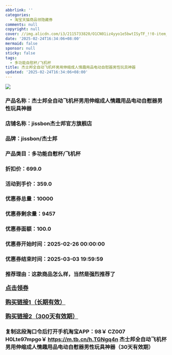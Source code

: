 ```yaml
---
abbrlink: ''
categories:
  - 淘宝天猫商品领隐藏券
comments: null
copyright: null
cover: //img.alicdn.com/i3/2115733820/O1CN01iz4yyo1e5bwtISyTF_!!0-item_pic.jpg
date: '2025-02-24T16:34:06+08:00'
mermaid: false
sponsor: null
sticky: false
tags:
  - 多功能自慰杯/飞机杯
title: 杰士邦全自动飞机杯男用伸缩成人情趣用品电动自慰器男性玩具神器
updated: '2025-02-24T16:34:06+08:00'
--- 
```


![](//img.alicdn.com/i3/2115733820/O1CN01iz4yyo1e5bwtISyTF_!!0-item_pic.jpg)

### 产品名称：杰士邦全自动飞机杯男用伸缩成人情趣用品电动自慰器男性玩具神器
### 店铺名称：jissbon杰士邦官方旗舰店
### 品牌：jissbon/杰士邦
### 产品类目：多功能自慰杯/飞机杯
### 折扣价：699.0
### 活动到手价：359.0
### 优惠券总量：10000
### 优惠券剩余量：9457
### 优惠券面额：100.0
### 优惠券开始时间：2025-02-26 00:00:00	
### 优惠券结束时间：2025-03-03 19:59:59	
### 推荐理由：这款商品怎么样，当然是强烈推荐了

<p style="font-size: 18px; font-weight: bold;">
  <a href="https://uland.taobao.com/coupon/edetail?e=j0FyEbJVo%2BilhHvvyUNXZfh8CuWt5YH5OVuOuRD5gLJMmdsrkidbOUV9IBA4kmjLL%2B5h6MKAlr2OaMdGMBPIhqPqVSEbDioRuyetbmFQoiNHP0PWyWW6XHvlaRN5tgZZGGCNpNJZCDdyBOK%2B8KjzSuzY3MUSAX0G1TP3uC6T%2BzosMpwHRpzp4LEXBNMJ3Bgqj2084ZXvuAuHnWQruLP0ZuPSKbjYps2d%2FaCLdcK273d2zd2RTvx3HPIMOwskfAdfUm5wfp01Wpjm1wHEzi1t833%2Fnjul%2F5RpNjUPrO1kCtLnbstcJA4DtSCfN2Py17lTbhcQpH5PSfeyHVvYwF84GiUzVkkdwsIm&traceId=216624f717406354773041765d1300&union_lens=lensId%3AOPT%401740635477%40213e9574_0def_19545f596fd_db88%4001%40eyJmbG9vcklkIjo3MzM1NH0ie" target="_blank">点击领券</a>
</p>
<p style="font-size: 18px; font-weight: bold;">
  <a href="https://s.click.taobao.com/t?e=m%3D2%26s%3DKZgFTrqx6t5w4vFB6t2Z2ueEDrYVVa64K7Vc7tFgwiHjf2vlNIV67pNS5Qpp3aDuFfrEfJ4hp2r3ID%2FV1RqsF4wnCJeELi4I%2FIEn%2BS1IjHAB0ghlTd7WlZVm%2FOAUUFw71qrpxiwMoCNxc1AtbZGVS0zZpSO58dFyi7R%2BEk1miYALZMqoQW%2BfuB6GmlJyRiVTPQeMVxBk300eLc51Da4cJO%2FHp%2FEMdBlsW6auK37BvjiR0QWJxxDUuuioFKUc3bm5C1wqyFdo6v6PgysBSxHfUOXVLEPDWL24%2FufIeaShmLsG3SVoN8XQPX2n6h96WXOExgxdTc00KD8%3D" target="_blank">购买链接1（长期有效）</a>
</p>
<p style="font-size: 18px; font-weight: bold;">
  <a href="https://s.click.taobao.com/MWwGyNs" target="_blank">购买链接2（300天有效期）</a>
</p>

### 复制这段淘口令后打开手机淘宝APP：98￥ CZ007 H0Lte97mpgo￥ https://m.tb.cn/h.TGNgq4n  杰士邦全自动飞机杯男用伸缩成人情趣用品电动自慰器男性玩具神器（30天有效期）
